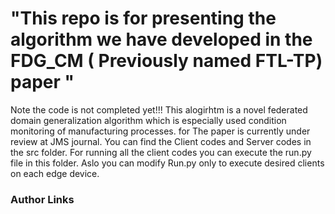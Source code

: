 # "This repo is for presenting the algorithm we have developed in the FDG_CM ( Previously named FTL-TP) paper "
Note the code is not completed yet!!!
This alogirhtm is a novel federated domain generalization algorithm which is especially used condition monitoring of manufacturing processes. for The paper is currently under review at JMS journal.
You can find the Client codes and Server codes in the src folder. For running all the client codes you can execute the run.py file in this folder. Aslo you can modify Run.py only to execute desired clients on each edge device. 


### Author Links
